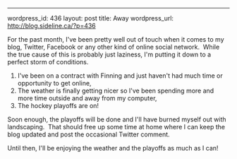 --- 
wordpress_id: 436
layout: post
title: Away
wordpress_url: http://blog.sideline.ca/?p=436

For the past month, I've been pretty well out of touch when it comes to my blog, Twitter, Facebook or any other kind of online social network.  While the true cause of this is probably just laziness, I'm putting it down to a perfect storm of conditions.

<!--more-->
<ol>
	<li>I've been on a contract with Finning and just haven't had much time or opportunity to get online,</li>
	<li>The weather is finally getting nicer so I've been spending more and more time outside and away from my computer,</li>
	<li>The hockey playoffs are on!</li>
</ol>
Soon enough, the playoffs will be done and I'll have burned myself out with landscaping.  That should free up some time at home where I can keep the blog updated and post the occasional Twitter comment.

Until then, I'll be enjoying the weather and the playoffs as much as I can!
